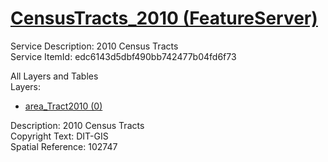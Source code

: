 # [CensusTracts_2010 (FeatureServer)](https://services1.arcgis.com/k3vhq11XkBNeeOfM/ArcGIS/rest/services/CensusTracts_2010/FeatureServer)  

Service Description: 2010 Census Tracts  
Service ItemId: edc6143d5dbf490bb742477b04fd6f73  


All Layers and Tables  
Layers:
* [area_Tract2010 (0)](https://services1.arcgis.com/k3vhq11XkBNeeOfM/ArcGIS/rest/services/CensusTracts_2010/FeatureServer/0)


Description: 2010 Census Tracts  
Copyright Text: DIT-GIS  
Spatial Reference: 102747  